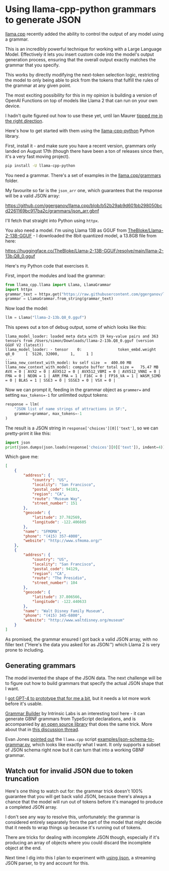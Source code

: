 # Using llama-cpp-python grammars to generate JSON

[llama.cpp](https://github.com/ggerganov/llama.cpp) recently added the ability to control the output of any model using a grammar.

This is an incredibly powerful technique for working with a Large Language Model. Effectively it lets you insert custom code into the model's output generation process, ensuring that the overall output exactly matches the grammar that you specify.

This works by directly modifying the next-token selection logic, restricting the model to only being able to pick from the tokens that fulfill the rules of the grammar at any given point.

The most exciting possibility for this in my opinion is building a version of OpenAI Functions on top of models like Llama 2 that can run on your own device.

I hadn't quite figured out how to use these yet, until Ian Maurer [tipped me in the right direction](https://twitter.com/imaurer/status/1699467351937224828).

Here's how to get started with them using the [llama-cpp-python](https://github.com/abetlen/llama-cpp-python) Python library.

First, install it - and make sure you have a recent version, grammars only landed on August 17th (though there have been a ton of releases since then, it's a very fast moving project).
```bash
pip install -U llama-cpp-python
```
You need a grammar. There's a set of examples in the [llama.cpp/grammars](https://github.com/ggerganov/llama.cpp/tree/master/grammars) folder.

My favourite so far is the `json_arr` one, which guarantees that the response will be a valid JSON array:

https://github.com/ggerganov/llama.cpp/blob/b52b29ab9d601bb298050bcd2261169bc917ba2c/grammars/json_arr.gbnf

I'll fetch that straight into Python using `httpx`.

You also need a model. I'm using Llama 13B as GGUF from [TheBloke/Llama-2-13B-GGUF](https://huggingface.co/TheBloke/Llama-2-13B-GGUF) - I downloaded the 8bit quantized model, a 13.8GB file from here:

https://huggingface.co/TheBloke/Llama-2-13B-GGUF/resolve/main/llama-2-13b.Q8_0.gguf

Here's my Python code that exercises it.

First, import the modules and load the grammar:

```python
from llama_cpp.llama import Llama, LlamaGrammar
import httpx
grammar_text = httpx.get("https://raw.githubusercontent.com/ggerganov/llama.cpp/master/grammars/json_arr.gbnf").text
grammar = LlamaGrammar.from_string(grammar_text)
```

Now load the model:
```python
llm = Llama("llama-2-13b.Q8_0.gguf")
```
This spews out a ton of debug output, some of which looks like this:
```
llama_model_loader: loaded meta data with 19 key-value pairs and 363 tensors from /Users/simon/Downloads/llama-2-13b.Q8_0.gguf (version GGUF V2 (latest))
llama_model_loader: - tensor    0:                token_embd.weight q8_0     [  5120, 32000,     1,     1 ]
...
llama_new_context_with_model: kv self size  =  400.00 MB
llama_new_context_with_model: compute buffer total size =   75.47 MB
AVX = 0 | AVX2 = 0 | AVX512 = 0 | AVX512_VBMI = 0 | AVX512_VNNI = 0 | FMA = 0 | NEON = 1 | ARM_FMA = 1 | F16C = 0 | FP16_VA = 1 | WASM_SIMD = 0 | BLAS = 1 | SSE3 = 0 | SSSE3 = 0 | VSX = 0 | 
```
Now we can prompt it, feeding in the grammar object as `grammer=` and setting `max_tokens=-1` for unlimited output tokens:
```python
response = llm(
    "JSON list of name strings of attractions in SF:",
    grammar=grammar, max_tokens=-1
)
```
The result is a JSON string in `response['choices'][0]['text']`, so we can pretty-print it like this:
```python
import json
print(json.dumps(json.loads(response['choices'][0]['text']), indent=4))
```
Which gave me:
```json
[
    {
        "address": {
            "country": "US",
            "locality": "San Francisco",
            "postal_code": 94103,
            "region": "CA",
            "route": "Museum Way",
            "street_number": 151
        },
        "geocode": {
            "latitude": 37.782569,
            "longitude": -122.406605
        },
        "name": "SFMOMA",
        "phone": "(415) 357-4000",
        "website": "http://www.sfmoma.org/"
    },
    {
        "address": {
            "country": "US",
            "locality": "San Francisco",
            "postal_code": 94129,
            "region": "CA",
            "route": "The Presidio",
            "street_number": 104
        },
        "geocode": {
            "latitude": 37.806566,
            "longitude": -122.440633
        },
        "name": "Walt Disney Family Museum",
        "phone": "(415) 345-6800",
        "website": "http://www.waltdisney.org/museum"
    }
]
```
As promised, the grammar ensured I got back a valid JSON array, with no filler text ("Here's the data you asked for as JSON:") which Llama 2 is very prone to including.

## Generating grammars

The model invented the shape of the JSON data. The next challenge will be to figure out how to build grammars that specify the actual JSON shape that I want.

I [got GPT-4 to prototype that for me a bit](https://chat.openai.com/share/bf84aed9-d2a3-4175-ac6e-d2f0873092d7), but it needs a lot more work before it's usable.

[Grammar Builder](https://grammar.intrinsiclabs.ai/) by Intrinsic Labs is an interesting tool here - it can generate GBNF grammars from TypeScript declarations, and is accompanied by [an open source library](https://github.com/IntrinsicLabsAI/gbnfgen) that does the same trick. More about that in [this discussion thread](https://github.com/ggerganov/llama.cpp/discussions/2494).

Evan Jones [pointed out](https://twitter.com/evanqjones/status/1701938802611151300) the `llama.cpp` script [examples/json-schema-to-grammar.py](https://github.com/ggerganov/llama.cpp/blob/master/examples/json-schema-to-grammar.py), which looks like exactly what I want. It only supports a subset of JSON schema right now but it can turn that into a working GBNF grammar.

## Watch out for invalid JSON due to token truncation

Here's one thing to watch out for: the grammar trick doesn't 100% guarantee that you will get back valid JSON, because there's always a chance that the model will run out of tokens before it's managed to produce a completed JSON array.

I don't see any way to resolve this, unfortunately: the grammar is considered entirely separately from the part of the model that might decide that it needs to wrap things up because it's running out of tokens.

There are tricks for dealing with incomplete JSON though, especially if it's producing an array of objects where you could discard the incomplete object at the end.

Next time I dig into this I plan to experiment with [using ijson](https://til.simonwillison.net/json/ijson-stream), a streaming JSON parser, to try and account for this.
